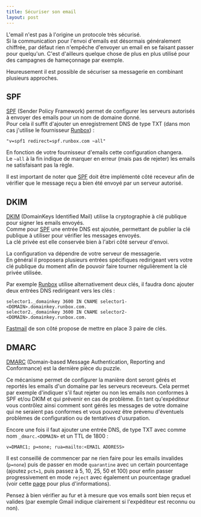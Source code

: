 ```yaml
---
title: Sécuriser son email
layout: post
---
```


L'email n'est pas à l'origine un protocole très sécurisé.  
Si la communication pour l'envoi d'emails est désormais généralement chiffrée, par défaut rien n'empêche d'envoyer un 
email en se faisant passer pour quelqu'un. C'est d'ailleurs quelque chose de plus en plus utilisé pour des campagnes de 
hameçonnage par exemple.

Heureusement il est possible de sécuriser sa messagerie en combinant plusieurs approches.

## SPF

[SPF] (Sender Policy Framework) permet de configurer les serveurs autorisés à envoyer des emails pour un nom de domaine 
donné.  
Pour cela il suffit d'ajouter un enregistrement DNS de type TXT (dans mon cas j'utilise le fournisseur [Runbox]) :

    "v=spf1 redirect=spf.runbox.com ~all"

En fonction de votre fournisseur d'emails cette configuration changera.  
Le `~all` à la fin indique de marquer en erreur (mais pas de rejeter) les emails ne satisfaisant pas la règle.

Il est important de noter que [SPF] doit être implémenté côté receveur afin de vérifier que le message reçu a bien été 
envoyé par un serveur autorisé.

## DKIM

[DKIM] (DomainKeys Identified Mail) utilise la cryptographie à clé publique pour signer les emails envoyés.  
Comme pour [SPF] une entrée DNS est ajoutée, permettant de publier la clé publique à utiliser pour vérifier les 
messages envoyés.  
La clé privée est elle conservée bien à l'abri côté serveur d'envoi.

La configuration va dépendre de votre serveur de messagerie.  
En général il proposera plusieurs entrées spécifiques redirigeant vers votre clé publique du moment afin de pouvoir 
faire tourner régulièrement la clé privée utilisée.

Par exemple [Runbox](https://help.runbox.com/dkim-signing/) utilise alternativement deux clés, il faudra donc ajouter 
deux entrées DNS redirigeant vers les clés :

    selector1._domainkey 3600 IN CNAME selector1-<DOMAIN>.domainkey.runbox.com.
    selector2._domainkey 3600 IN CNAME selector2-<DOMAIN>.domainkey.runbox.com.

[Fastmail](https://www.fastmail.com/help/receive/domains-advanced.html#dkimconfig) de son côté propose de mettre en 
place 3 paire de clés.

## DMARC

[DMARC] (Domain-based Message Authentication, Reporting and Conformance) est la dernière pièce du puzzle.

Ce mécanisme permet de configurer la manière dont seront gérés et reportés les emails d'un domaine par les serveurs 
receveurs.
Cela permet par exemple d'indiquer s'il faut rejeter ou non les emails non conformes à SPF et/ou DKIM et qui prévenir 
en cas de problème.
En tant qu'expéditeur vous contrôlez ainsi comment sont gérés les messages de votre domaine qui ne seraient pas 
conformes et vous pouvez être prévenu d'éventuels problèmes de configuration ou de tentatives d'usurpation.

Encore une fois il faut ajouter une entrée DNS, de type TXT avec comme nom `_dmarc.<DOMAIN>` et un TTL de 1800 :

    v=DMARC1; p=none; rua=mailto:<EMAIL ADDRESS>

Il est conseillé de commencer par ne rien faire pour les emails invalides (`p=none`) puis de passer en mode 
`quarantine` avec un certain pourcentage (ajoutez `pct=1`, puis passez à 5, 10, 25, 50 et 100) pour enfin passer 
progressivement en mode `reject` avec également un pourcentage graduel (voir cette 
[page](https://support.google.com/a/answer/2466563?hl=en) pour plus d'informations).

Pensez à bien vérifier au fur et à mesure que vos emails sont bien reçus et valides (par exemple Gmail indique 
clairement si l'expéditeur est reconnu ou non).

[SPF]: https://fr.wikipedia.org/wiki/Sender_Policy_Framework
[Runbox]: https://runbox.com/
[DKIM]: https://fr.wikipedia.org/wiki/DomainKeys_Identified_Mail
[DMARC]: https://fr.wikipedia.org/wiki/DMARC
